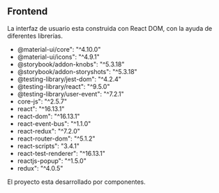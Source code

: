 ## Frontend

La interfaz de usuario esta construida con React DOM, con la ayuda de diferentes librerías.

* @material-ui/core": "^4.10.0"
* @material-ui/icons": "^4.9.1"
* @storybook/addon-knobs": "^5.3.18"
* @storybook/addon-storyshots": "^5.3.18"
* @testing-library/jest-dom": "^4.2.4"
* @testing-library/react": "^9.5.0"
* @testing-library/user-event": "^7.2.1"
* core-js": "^2.5.7"
* react": "^16.13.1"
* react-dom": "^16.13.1"
* react-event-bus": "^1.1.0"
* react-redux": "^7.2.0"
* react-router-dom": "^5.1.2"
* react-scripts": "3.4.1"
* react-test-renderer": "^16.13.1"
* reactjs-popup": "^1.5.0"
* redux": "^4.0.5"

El proyecto esta desarrollado por componentes.

	
